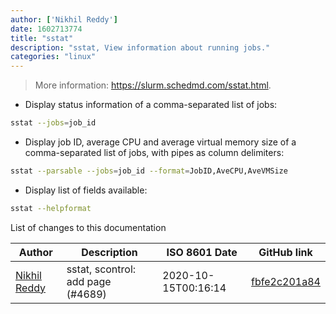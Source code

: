 ```yaml
---
author: ['Nikhil Reddy']
date: 1602713774
title: "sstat"
description: "sstat, View information about running jobs."
categories: "linux"
---
```

> More information: <https://slurm.schedmd.com/sstat.html>.

- Display status information of a comma-separated list of jobs:

```bash
sstat --jobs=job_id
```

- Display job ID, average CPU and average virtual memory size of a comma-separated list of jobs, with pipes as column delimiters:

```bash
sstat --parsable --jobs=job_id --format=JobID,AveCPU,AveVMSize
```

- Display list of fields available:

```bash
sstat --helpformat
```
List of changes to this documentation


Author | Description | ISO 8601 Date | GitHub link
------|-----|-----|-----
[Nikhil Reddy](mailto:35285981+npalladium@users.noreply.github.com) | sstat, scontrol: add page (#4689) | 2020-10-15T00:16:14 | [fbfe2c201a84](https://github.com/tldr-pages/tldr/commit/fbfe2c201a848d17c8ee3c3e0830475b3a8c9325)

